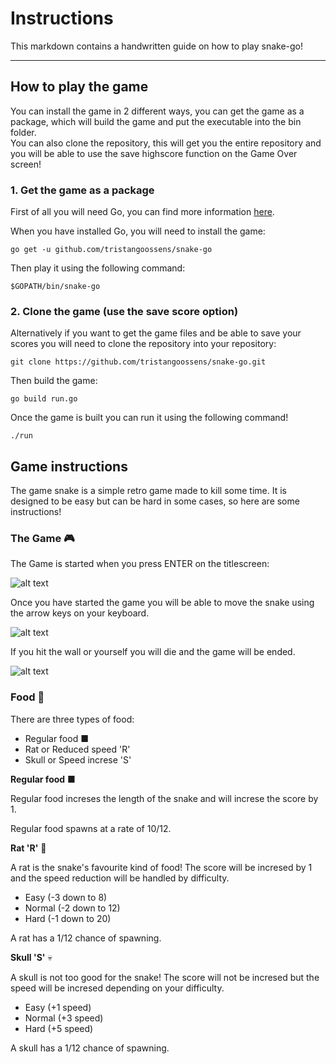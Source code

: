 # Instructions

This markdown contains a handwritten guide on how to play snake-go!

*** 

## How to play the game

You can install the game in 2 different ways, you can get the game as a package, which will build the game and put the executable into the bin folder.  
You can also clone the repository, this will get you the entire repository and you will be able to use the save highscore function on the Game Over screen!

### 1. Get the game as a package

First of all you will need Go, you can find more information [here](https://golang.org/).

When you have installed Go, you will need to install the game:

```shell
go get -u github.com/tristangoossens/snake-go
```

Then play it using the following command:

```shell
$GOPATH/bin/snake-go
```

### 2.  Clone the game (use the save score option)

Alternatively if you want to get the game files and be able to save your scores you will need to clone the repository into your repository:

```shell
git clone https://github.com/tristangoossens/snake-go.git
```

Then build the game:

```shell
go build run.go
```

Once the game is built you can run it using the following command!

```shell
./run
```


## Game instructions

The game snake is a simple retro game made to kill some time. It is designed to be easy but can be hard in some cases, so here are some instructions!

### The Game 🎮

The Game is started when you press ENTER on the titlescreen:

![alt text](https://github.com/tristangoossens/snake-go/blob/master/images/game-titlescreen.png "Titlescreen")

Once you have started the game you will be able to move the snake using the arrow keys on your keyboard.

![alt text](https://github.com/tristangoossens/snake-go/blob/master/images/game-titlescreen.png "Game screen")

If you hit the wall or yourself you will die and the game will be ended.

![alt text](https://github.com/tristangoossens/snake-go/blob/master/images/game-gameoverscreen.png "Game over screen")


### Food 🍔

There are three types of food:

- Regular food ■
- Rat or Reduced speed 'R'
- Skull or Speed increse 'S'

**Regular food** ■ 

Regular food increses the length of the snake and will increse the score by 1.

Regular food spawns at a rate of 10/12.

**Rat 'R'** 🐀

A rat is the snake's favourite kind of food! The score will be incresed by 1 and the speed reduction will be handled by difficulty.

- Easy (-3 down to 8)
- Normal (-2 down to 12)
- Hard (-1 down to 20)

A rat has a 1/12 chance of spawning.

**Skull 'S'** 💀

A skull is not too good for the snake! The score will not be incresed but the speed will be incresed depending on your difficulty.

- Easy (+1 speed)
- Normal (+3 speed)
- Hard (+5 speed)

A skull has a 1/12 chance of spawning.



